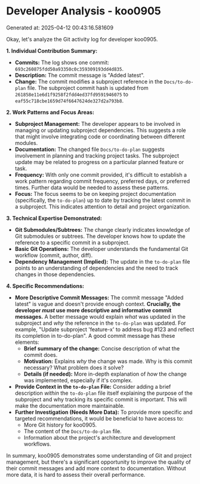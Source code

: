 # Developer Analysis - koo0905
Generated at: 2025-04-12 00:43:16.581609

Okay, let's analyze the Git activity log for developer koo0905.

**1. Individual Contribution Summary:**

*   **Commits:** The log shows one commit: `693c260875fdd50a93350c0c359309193dd4d835`.
*   **Description:** The commit message is "Added latest".
*   **Change:**  The commit modifies a subproject reference in the `Docs/to-do-plan` file.  The subproject commit hash is updated from `261858e11e6d1f9258f2fdd4ed37fd9591946075` to `eaf55c718cbe1659d74f6647624de327d2a793b8`.

**2. Work Patterns and Focus Areas:**

*   **Subproject Management:** The developer appears to be involved in managing or updating subproject dependencies. This suggests a role that might involve integrating code or coordinating between different modules.
*   **Documentation:**  The changed file `Docs/to-do-plan` suggests involvement in planning and tracking project tasks.  The subproject update may be related to progress on a particular planned feature or task.
*   **Frequency:** With only one commit provided, it's difficult to establish a work pattern regarding commit frequency, preferred days, or preferred times.  Further data would be needed to assess these patterns.
*   **Focus:** The focus seems to be on keeping project documentation (specifically, the `to-do-plan`) up to date by tracking the latest commit in a subproject.  This indicates attention to detail and project organization.

**3. Technical Expertise Demonstrated:**

*   **Git Submodules/Subtrees:** The change clearly indicates knowledge of Git submodules or subtrees. The developer knows how to update the reference to a specific commit in a subproject.
*   **Basic Git Operations:**  The developer understands the fundamental Git workflow (commit, author, diff).
*   **Dependency Management (Implied):**  The update in the `to-do-plan` file points to an understanding of dependencies and the need to track changes in those dependencies.

**4. Specific Recommendations:**

*   **More Descriptive Commit Messages:** The commit message "Added latest" is vague and doesn't provide enough context. **Crucially, the developer *must* use more descriptive and informative commit messages.**  A better message would explain *what* was updated in the subproject and *why* the reference in the `to-do-plan` was updated. For example, "Update subproject 'feature-x' to address bug #123 and reflect its completion in to-do-plan".  A good commit message has these elements:
    *   **Brief summary of the change:**  Concise description of what the commit does.
    *   **Motivation:** Explains *why* the change was made.  Why is this commit necessary? What problem does it solve?
    *   **Details (if needed):**  More in-depth explanation of *how* the change was implemented, especially if it's complex.
*   **Provide Context in the `to-do-plan` File:** Consider adding a brief description *within* the `to-do-plan` file itself explaining the purpose of the subproject and why tracking its specific commit is important.  This will make the documentation more maintainable.
*   **Further Investigation (Needs More Data):**  To provide more specific and targeted recommendations, it would be beneficial to have access to:
    *   More Git history for koo0905.
    *   The content of the `Docs/to-do-plan` file.
    *   Information about the project's architecture and development workflows.

In summary, koo0905 demonstrates some understanding of Git and project management, but there's a significant opportunity to improve the quality of their commit messages and add more context to documentation. Without more data, it is hard to assess their overall performance.
